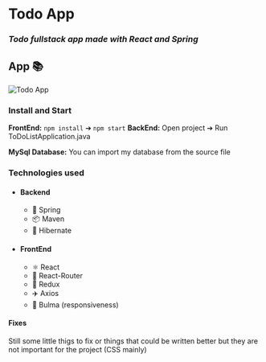 # Todo App
### _Todo fullstack app made with React and Spring_

## App 📚
![Todo App](https://i.imgur.com/GJX7Anp.gif)

### Install and Start

**FrontEnd:** `npm install` ➔ `npm start`
**BackEnd:** Open project ➔  Run ToDoListApplication.java

**MySql Database:** You can import my database from the source file

### Technologies used

- #### Backend
    - 🍃  Spring
    - 📦 Maven
    - 🧊 Hibernate

- #### FrontEnd
    - ⚛️ React
    - 📍 React-Router
    - 🏬 Redux
    - ✈️ Axios
    - 🔹 Bulma (responsiveness)

#### Fixes

Still some little thigs to fix or things that could be written better but they are not important for the project (CSS mainly)
